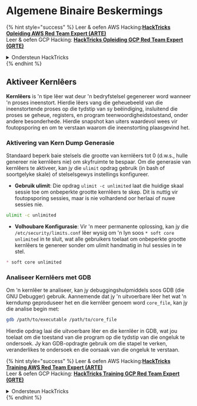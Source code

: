 # Algemene Binaire Beskermings

{% hint style="success" %}
Leer & oefen AWS Hacking:<img src="/.gitbook/assets/arte.png" alt="" data-size="line">[**HackTricks Opleiding AWS Red Team Expert (ARTE)**](https://training.hacktricks.xyz/courses/arte)<img src="/.gitbook/assets/arte.png" alt="" data-size="line">\
Leer & oefen GCP Hacking: <img src="/.gitbook/assets/grte.png" alt="" data-size="line">[**HackTricks Opleiding GCP Red Team Expert (GRTE)**<img src="/.gitbook/assets/grte.png" alt="" data-size="line">](https://training.hacktricks.xyz/courses/grte)

<details>

<summary>Ondersteun HackTricks</summary>

* Kyk na die [**subskripsie planne**](https://github.com/sponsors/carlospolop)!
* **Sluit aan by die** 💬 [**Discord groep**](https://discord.gg/hRep4RUj7f) of die [**telegram groep**](https://t.me/peass) of **volg** ons op **Twitter** 🐦 [**@hacktricks\_live**](https://twitter.com/hacktricks\_live)**.**
* **Deel hacking truuks deur PRs in te dien na die** [**HackTricks**](https://github.com/carlospolop/hacktricks) en [**HackTricks Cloud**](https://github.com/carlospolop/hacktricks-cloud) github repos.

</details>
{% endhint %}

## Aktiveer Kernlêers

**Kernlêers** is 'n tipe lêer wat deur 'n bedryfstelsel gegenereer word wanneer 'n proses ineenstort. Hierdie lêers vang die geheuebeeld van die ineenstortende proses op die tydstip van sy beëindiging, insluitend die proses se geheue, registers, en program teenwoordigheidstoestand, onder andere besonderhede. Hierdie snapshot kan uiters waardevol wees vir foutopsporing en om te verstaan waarom die ineenstorting plaasgevind het.

### **Aktivering van Kern Dump Generasie**

Standaard beperk baie stelsels die grootte van kernlêers tot 0 (d.w.s., hulle genereer nie kernlêers nie) om skyfruimte te bespaar. Om die generasie van kernlêers te aktiveer, kan jy die `ulimit` opdrag gebruik (in bash of soortgelyke skale) of stelselsgewys instellings konfigureer.

* **Gebruik ulimit**: Die opdrag `ulimit -c unlimited` laat die huidige skaal sessie toe om onbeperkte grootte kernlêers te skep. Dit is nuttig vir foutopsporing sessies, maar is nie volhardend oor herlaai of nuwe sessies nie.
```bash
ulimit -c unlimited
```
* **Volhoubare Konfigurasie**: Vir 'n meer permanente oplossing, kan jy die `/etc/security/limits.conf` lêer wysig om 'n lyn soos `* soft core unlimited` in te sluit, wat alle gebruikers toelaat om onbeperkte grootte kernlêers te genereer sonder om ulimit handmatig in hul sessies in te stel.
```markdown
* soft core unlimited
```
### **Analiseer Kernlêers met GDB**

Om 'n kernlêer te analiseer, kan jy debuggingshulpmiddels soos GDB (die GNU Debugger) gebruik. Aannemende dat jy 'n uitvoerbare lêer het wat 'n kerndump geproduseer het en die kernlêer genoem word `core_file`, kan jy die analise begin met:
```bash
gdb /path/to/executable /path/to/core_file
```
Hierdie opdrag laai die uitvoerbare lêer en die kernlêer in GDB, wat jou toelaat om die toestand van die program op die tydstip van die ongeluk te ondersoek. Jy kan GDB-opdragte gebruik om die stapel te verken, veranderlikes te ondersoek en die oorsaak van die ongeluk te verstaan. 

{% hint style="success" %}
Leer & oefen AWS Hacking:<img src="/.gitbook/assets/arte.png" alt="" data-size="line">[**HackTricks Training AWS Red Team Expert (ARTE)**](https://training.hacktricks.xyz/courses/arte)<img src="/.gitbook/assets/arte.png" alt="" data-size="line">\
Leer & oefen GCP Hacking: <img src="/.gitbook/assets/grte.png" alt="" data-size="line">[**HackTricks Training GCP Red Team Expert (GRTE)**<img src="/.gitbook/assets/grte.png" alt="" data-size="line">](https://training.hacktricks.xyz/courses/grte)

<details>

<summary>Ondersteun HackTricks</summary>

* Kyk na die [**subskripsieplanne**](https://github.com/sponsors/carlospolop)!
* **Sluit aan by die** 💬 [**Discord-groep**](https://discord.gg/hRep4RUj7f) of die [**telegram-groep**](https://t.me/peass) of **volg** ons op **Twitter** 🐦 [**@hacktricks\_live**](https://twitter.com/hacktricks\_live)**.**
* **Deel hacking truuks deur PRs in te dien na die** [**HackTricks**](https://github.com/carlospolop/hacktricks) en [**HackTricks Cloud**](https://github.com/carlospolop/hacktricks-cloud) github repos.

</details>
{% endhint %}
